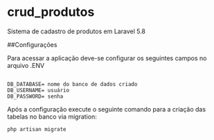 # crud_produtos
Sistema de cadastro de produtos em Laravel 5.8

##Configurações

Para acessar a aplicação deve-se configurar os seguintes campos no arquivo .ENV

```

DB_DATABASE= nome do banco de dados criado
DB_USERNAME= usuário
DB_PASSWORD= senha

```

Após a configuração execute o seguinte comando para a criação das tabelas no banco via migration:

```
php artisan migrate

```


